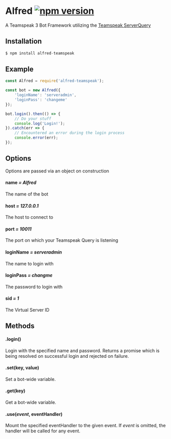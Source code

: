 # Alfred [![npm version](https://badge.fury.io/js/alfred-teamspeak.svg)](https://badge.fury.io/js/alfred-teamspeak)
A Teamspeak 3 Bot Framework utilizing the [Teamspeak ServerQuery](http://forum.teamspeak.com/threads/91465-How-to-use-the-Server-Query)

## Installation
```javascript
$ npm install alfred-teamspeak
```

## Example
```javascript
const Alfred = require('alfred-teamspeak');
```

```javascript
const bot = new Alfred({
	'loginName': 'serveradmin',
	'loginPass': 'changeme'
});

bot.login().then(() => {
	// Do your stuff
	console.log('Login!');
}).catch(err => {
	// Encountered an error during the login process
	console.error(err);
});
```

## <a name="options"></a>Options
Options are passed via an object on construction

#### <a name="option-name"></a>name *= Alfred*
The name of the bot

#### <a name="option-host"></a>host *= 127.0.0.1*
The host to connect to

#### <a name="option-port"></a>port *= 10011*
The port on which your Teamspeak Query is listening

#### <a name="option-login-name"></a>loginName *= serveradmin*
The name to login with

#### <a name="option-login-pass"></a>loginPass *= changme*
The password to login with

#### <a name="option-sid"></a>sid *= 1*
The Virtual Server ID

## <a name="methods"></a>Methods

#### <a name="method-login"></a>.login()
Login with the specified name and password.
Returns a promise which is being resolved on successful login and rejected on failure.

#### <a name="method-set"></a>.set(key, value)
Set a bot-wide variable.

#### <a name="method-get"></a>.get(key)
Get a bot-wide variable.

#### <a name="method-use"></a>.use(*event*, eventHandler)
Mount the specified eventHandler to the given event.
If *event* is omitted, the handler will be called for any event.
